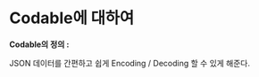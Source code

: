 Codable에 대하여
==========

**Codable의 정의 :**

JSON 데이터를 간편하고 쉽게 Encoding / Decoding 할 수 있게 해준다.   




